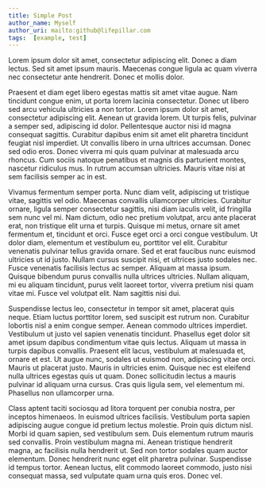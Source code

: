 ```yaml
---
title: Simple Post
author_name: Myself
author_uri: mailto:github@lifepillar.com
tags:  [example, test]
---
```


Lorem ipsum dolor sit amet, consectetur adipiscing elit. Donec a diam lectus.
Sed sit amet ipsum mauris. Maecenas congue ligula ac quam viverra nec
consectetur ante hendrerit. Donec et mollis dolor.

<!-- more -->

Praesent et diam eget libero
egestas mattis sit amet vitae augue. Nam tincidunt congue enim, ut porta lorem
lacinia consectetur. Donec ut libero sed arcu vehicula ultricies a non tortor.
Lorem ipsum dolor sit amet, consectetur adipiscing elit. Aenean ut gravida
lorem. Ut turpis felis, pulvinar a semper sed, adipiscing id dolor. Pellentesque
auctor nisi id magna consequat sagittis. Curabitur dapibus enim sit amet elit
pharetra tincidunt feugiat nisl imperdiet. Ut convallis libero in urna ultrices
accumsan. Donec sed odio eros. Donec viverra mi quis quam pulvinar at malesuada
arcu rhoncus. Cum sociis natoque penatibus et magnis dis parturient montes,
nascetur ridiculus mus. In rutrum accumsan ultricies. Mauris vitae nisi at sem
facilisis semper ac in est.

Vivamus fermentum semper porta. Nunc diam velit, adipiscing ut tristique vitae,
sagittis vel odio. Maecenas convallis ullamcorper ultricies. Curabitur ornare,
ligula semper consectetur sagittis, nisi diam iaculis velit, id fringilla sem
nunc vel mi. Nam dictum, odio nec pretium volutpat, arcu ante placerat erat, non
tristique elit urna et turpis. Quisque mi metus, ornare sit amet fermentum et,
tincidunt et orci. Fusce eget orci a orci congue vestibulum. Ut dolor diam,
elementum et vestibulum eu, porttitor vel elit. Curabitur venenatis pulvinar
tellus gravida ornare. Sed et erat faucibus nunc euismod ultricies ut id justo.
Nullam cursus suscipit nisi, et ultrices justo sodales nec. Fusce venenatis
facilisis lectus ac semper. Aliquam at massa ipsum. Quisque bibendum purus
convallis nulla ultrices ultricies. Nullam aliquam, mi eu aliquam tincidunt,
purus velit laoreet tortor, viverra pretium nisi quam vitae mi. Fusce vel
volutpat elit. Nam sagittis nisi dui.

Suspendisse lectus leo, consectetur in tempor sit amet, placerat quis neque.
Etiam luctus porttitor lorem, sed suscipit est rutrum non. Curabitur lobortis
nisl a enim congue semper. Aenean commodo ultrices imperdiet. Vestibulum ut
justo vel sapien venenatis tincidunt. Phasellus eget dolor sit amet ipsum
dapibus condimentum vitae quis lectus. Aliquam ut massa in turpis dapibus
convallis. Praesent elit lacus, vestibulum at malesuada et, ornare et est. Ut
augue nunc, sodales ut euismod non, adipiscing vitae orci. Mauris ut placerat
justo. Mauris in ultricies enim. Quisque nec est eleifend nulla ultrices egestas
quis ut quam. Donec sollicitudin lectus a mauris pulvinar id aliquam urna
cursus. Cras quis ligula sem, vel elementum mi. Phasellus non ullamcorper urna.

Class aptent taciti sociosqu ad litora torquent per conubia nostra, per inceptos
himenaeos. In euismod ultrices facilisis. Vestibulum porta sapien adipiscing
augue congue id pretium lectus molestie. Proin quis dictum nisl. Morbi id quam
sapien, sed vestibulum sem. Duis elementum rutrum mauris sed convallis. Proin
vestibulum magna mi. Aenean tristique hendrerit magna, ac facilisis nulla
hendrerit ut. Sed non tortor sodales quam auctor elementum. Donec hendrerit nunc
eget elit pharetra pulvinar. Suspendisse id tempus tortor. Aenean luctus, elit
commodo laoreet commodo, justo nisi consequat massa, sed vulputate quam urna
quis eros. Donec vel.